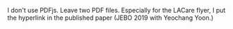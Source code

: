 I don't use PDFjs.
Leave two PDF files. Especially for the LACare flyer, I put the hyperlink in the published paper (JEBO 2019 with Yeochang Yoon.)
